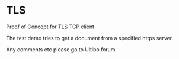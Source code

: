 # TLS
Proof of Concept for TLS TCP client

The test demo tries to get a document from a specified https server.

Any comments etc please go to Ultibo forum


